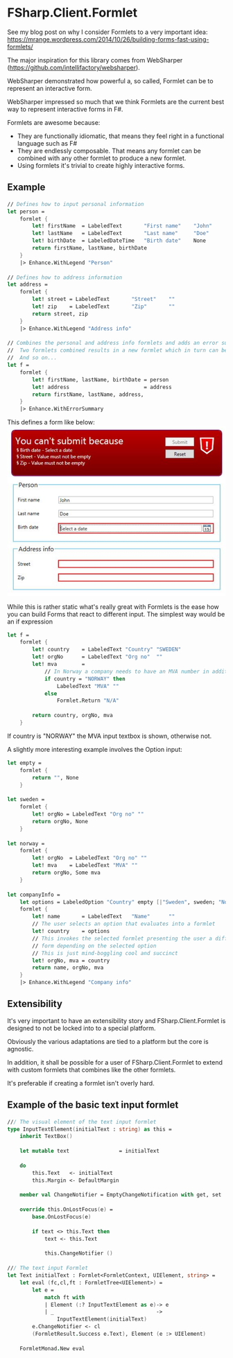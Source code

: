 FSharp.Client.Formlet
=====================

See my blog post on why I consider Formlets to a very important idea: https://mrange.wordpress.com/2014/10/26/building-forms-fast-using-formlets/

The major inspiration for this library comes from WebSharper (https://github.com/intellifactory/websharper).

WebSharper demonstrated how powerful a, so called, Formlet can be to represent an interactive form.

WebSharper impressed so much that we think Formlets are the current best way to represent interactive forms in F#.

Formlets are awesome because:
* They are functionally idiomatic, that means they feel right in a functional language such as F#
* They are endlessly composable. That means any formlet can be combined with any other formlet to produce a new formlet.
* Using formlets it's trivial to create highly interactive forms.

Example
-------

```fsharp
// Defines how to input personal information
let person =
    formlet {
        let! firstName  = LabeledText       "First name"    "John"
        let! lastName   = LabeledText       "Last name"     "Doe"
        let! birthDate  = LabeledDateTime   "Birth date"    None
        return firstName, lastName, birthDate
    }
    |> Enhance.WithLegend "Person"

// Defines how to address information
let address =
    formlet {
        let! street = LabeledText       "Street"    ""
        let! zip    = LabeledText       "Zip"       ""
        return street, zip
    }
    |> Enhance.WithLegend "Address info"

// Combines the personal and address info formlets and adds an error summary
//  Two formlets combined results in a new formlet which in turn can be combined
//  And so on...
let f =
    formlet {
        let! firstName, lastName, birthDate = person
        let! address                        = address
        return firstName, lastName, address,
    }
    |> Enhance.WithErrorSummary

```

This defines a form like below:
<img src="media/simple_formlet.JPG" />


While this is rather static what's really great with Formlets is the ease
how you can build Forms that react to different input. The simplest way would
be an if expression

```fsharp
let f =
    formlet {
        let! country    = LabeledText "Country" "SWEDEN"
        let! orgNo      = LabeledText "Org no"  ""
        let! mva        =
            // In Norway a company needs to have an MVA number in addition to the OrgNo
            if country = "NORWAY" then
                LabeledText "MVA" ""
            else
                Formlet.Return "N/A"

        return country, orgNo, mva
    }
```

If country is "NORWAY" the MVA input textbox is shown, otherwise not.

A slightly more interesting example involves the Option input:

```fsharp
let empty =
    formlet {
        return "", None
    }

let sweden =
    formlet {
        let! orgNo = LabeledText "Org no" ""
        return orgNo, None
    }

let norway =
    formlet {
        let! orgNo  = LabeledText "Org no" ""
        let! mva    = LabeledText "MVA" ""
        return orgNo, Some mva
    }

let companyInfo =
    let options = LabeledOption "Country" empty [|"Sweden", sweden; "Norway", norway|]
    formlet {
        let! name       = LabeledText   "Name"      ""
        // The user selects an option that evaluates into a formlet
        let! country    = options
        // This invokes the selected formlet presenting the user a different
        // form depending on the selected option
        // This is just mind-boggling cool and succinct
        let! orgNo, mva = country
        return name, orgNo, mva
    }
    |> Enhance.WithLegend "Company info"
```



Extensibility
-------------

It's very important to have an extensibility story and FSharp.Client.Formlet is designed to not be locked into to a special platform.

Obviously the various adaptations are tied to a platform but the core is agnostic.

In addition, it shall be possible for a user of FSharp.Client.Formlet to extend with custom formlets that combines like the other formlets.

It's preferable if creating a formlet isn't overly hard.

Example of the basic text input formlet
---------------------------------------

```fsharp
/// The visual element of the text input formlet
type InputTextElement(initialText : string) as this =
    inherit TextBox()

    let mutable text                = initialText

    do
        this.Text   <- initialText
        this.Margin <- DefaultMargin

    member val ChangeNotifier = EmptyChangeNotification with get, set

    override this.OnLostFocus(e) =
        base.OnLostFocus(e)

        if text <> this.Text then
            text <- this.Text

            this.ChangeNotifier ()

/// The text input Formlet
let Text initialText : Formlet<FormletContext, UIElement, string> =
    let eval (fc,cl,ft : FormletTree<UIElement>) =
        let e =
            match ft with
            | Element (:? InputTextElement as e)-> e
            | _                                 ->
                InputTextElement(initialText)
        e.ChangeNotifier <- cl
        (FormletResult.Success e.Text), Element (e :> UIElement)

    FormletMonad.New eval

```
